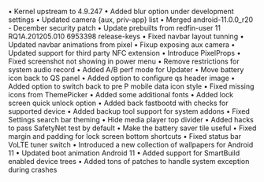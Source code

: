 



• Kernel upstream to 4.9.247
• Added blur option under development settings 
• Updated camera {aux, priv-app} list
• Merged android-11.0.0_r20 - December security patch
• Update prebuilts from redfin-user 11 RQ1A.201205.010 6953398 release-keys 
• Fixed navbar layout tunning 
• Updated navbar animations from pixel 
• Fixup exposing aux camera
• Updated support for third party NFC extension 
• Introduce PixelProps
• Fixed screenshot not showing in power menu
• Remove restrictions for system audio record 
• Added A/B perf mode for Updater
• Move battery icon back to QS panel
• Added option to configure qs header image
• Added option to switch back to pre P mobile data icon style
• Fixed missing icons from ThemePicker
• Added some additional fonts 
• Added lock screen quick unlock option
• Added back fastbootd with checks for supported device
• Added backup tool support for system addons
• Fixed Settings search bar theming 
• Hide media player top divider
• Added hacks to pass SafetyNet test by default
• Make the battery saver tile useful 
• Fixed margin and padding for lock screen bottom shortcuts
• Fixed status bar VoLTE tuner switch 
• Introduced a new collection of wallpapers for Android 11
• Updated boot animation Android 11
• Added support for SmartBuild enabled device trees 
• Added tons of patches to handle system exception during crashes
